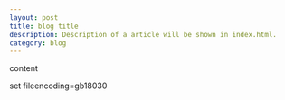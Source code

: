 ```yaml
---
layout: post
title: blog title 
description: Description of a article will be shown in index.html.
category: blog 
---
```


content

set fileencoding=gb18030
